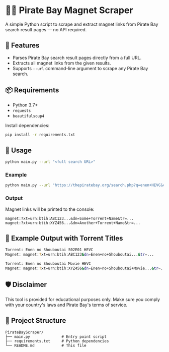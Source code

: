# 🏴‍☠️ Pirate Bay Magnet Scraper

A simple Python script to scrape and extract magnet links from Pirate Bay search result pages — no API required.

## 🔧 Features

* Parses Pirate Bay search result pages directly from a full URL.
* Extracts all magnet links from the given results.
* Supports `--url` command-line argument to scrape any Pirate Bay search.

## 📦 Requirements

* Python 3.7+
* `requests`
* `beautifulsoup4`

Install dependencies:

```bash
pip install -r requirements.txt
```

## 🚀 Usage

```bash
python main.py --url "<full search URL>"
```

### Example

```bash
python main.py --url "https://thepiratebay.org/search.php?q=enen+HEVC&cat=0"
```

### Output

Magnet links will be printed to the console:

```
magnet:?xt=urn:btih:ABC123...&dn=Some+Torrent+Name&tr=...
magnet:?xt=urn:btih:XYZ456...&dn=Another+Torrent+Name&tr=...
```

## 📄 Example Output with Torrent Titles

```bash
Torrent: Enen no Shouboutai S02E01 HEVC
Magnet: magnet:?xt=urn:btih:ABC123&dn=Enen+no+Shouboutai...&tr=...

Torrent: Enen no Shouboutai Movie HEVC
Magnet: magnet:?xt=urn:btih:XYZ456&dn=Enen+no+Shouboutai+Movie...&tr=...
```

## 🛡️ Disclaimer

This tool is provided for educational purposes only. Make sure you comply with your country's laws and Pirate Bay's terms of service.

## 📁 Project Structure

```
PirateBayScraper/
├── main.py              # Entry point script
├── requirements.txt     # Python dependencies
└── README.md            # This file
```
